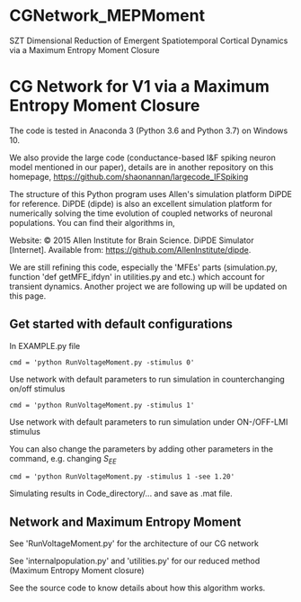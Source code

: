 # CGNetwork_MEPMoment
SZT Dimensional Reduction of Emergent Spatiotemporal Cortical Dynamics via a Maximum Entropy Moment Closure
# CG Network for V1 via a Maximum Entropy Moment Closure
The code is tested in Anaconda 3 (Python 3.6 and Python 3.7) on Windows 10.

We also provide the large code (conductance-based I&F spiking neuron model mentioned in our paper), details are in another  repository on this homepage,
https://github.com/shaonannan/largecode_IFSpiking

The structure of this Python program uses Allen's simulation platform DiPDE for reference. 
DiPDE (dipde) is also an excellent simulation platform for numerically solving the time evolution of coupled networks of neuronal populations. You can find their algorithms in,

Website: © 2015 Allen Institute for Brain Science. DiPDE Simulator [Internet]. Available from: https://github.com/AllenInstitute/dipde.

We are still refining this code, especially the 'MFEs' parts (simulation.py, function 'def getMFE_ifdyn' in utilities.py and etc.) which account for transient dynamics. Another project we are following up will be updated on this page.

## Get started with default configurations
In EXAMPLE.py file
    
    cmd = 'python RunVoltageMoment.py -stimulus 0'
Use network with default parameters to run simulation in counterchanging on/off stimulus

    cmd = 'python RunVoltageMoment.py -stimulus 1'
Use network with default parameters to run simulation under ON-/OFF-LMI stimulus

You can also change the parameters by adding other parameters in the command, e.g. changing $S_{EE}$

    cmd = 'python RunVoltageMoment.py -stimulus 1 -see 1.20'

Simulating results in Code_directory/... and save as .mat file.

## Network and Maximum Entropy Moment
See 'RunVoltageMoment.py' for the architecture of our CG network

See 'internalpopulation.py' and 'utilities.py' for our reduced method (Maximum Entropy Moment closure)

See the source code to know details about how this algorithm works.
